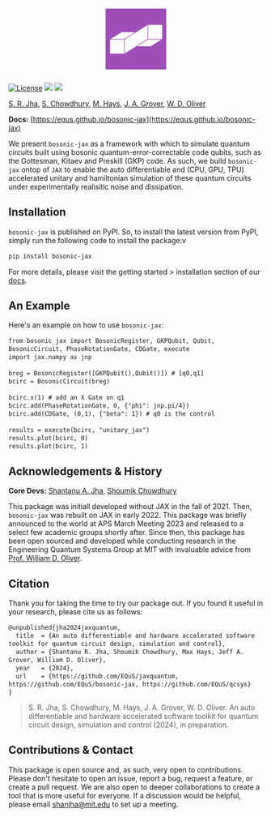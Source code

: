 <h1 align="center">
    <img src="./docs/assets/logo_sq.png" height="120" alt="bosonic-jax logo">
</h1>


[![License](https://img.shields.io/github/license/EQuS/bosonic-jax.svg?style=popout-square)](https://opensource.org/license/apache-2-0) [![](https://img.shields.io/github/release/EQuS/bosonic-jax.svg?style=popout-square)](https://github.com/EQuS/bosonic-jax/releases) [![](https://img.shields.io/pypi/dm/bosonic-jax.svg?style=popout-square)](https://pypi.org/project/bosonic-jax/)

[S. R. Jha](https://github.com/Phionx), [S. Chowdhury](https://github.com/shoumikdc), [M. Hays](https://scholar.google.com/citations?user=06z0MjwAAAAJ), [J. A. Grover](https://scholar.google.com/citations?user=igewch8AAAAJ), [W. D. Oliver](https://scholar.google.com/citations?user=4vNbnqcAAAAJ&hl=en)

**Docs:** [https://equs.github.io/bosonic-jax](https://equs.github.io/bosonic-jax)

We present `bosonic-jax` as a framework with which to simulate quantum circuits built using bosonic quantum-error-correctable code qubits, such as the Gottesman, Kitaev and Preskill (GKP) code. As such, we build `bosonic-jax` ontop of `JAX` to enable the auto differentiable and (CPU, GPU, TPU) accelerated unitary and hamiltonian simulation of these quantum circuits under experimentally realisitic noise and dissipation.


## Installation

`bosonic-jax` is published on PyPI. So, to install the latest version from PyPI, simply run the following code to install the package:v

```bash
pip install bosonic-jax
```

For more details, please visit the getting started > installation section of our [docs](https://equs.github.io/bosonic-jax/getting_started/installation.html).


## An Example

Here's an example on how to use `bosonic-jax`:

```
from bosonic_jax import BosonicRegister, GKPQubit, Qubit, BosonicCircuit, PhaseRotationGate, CDGate, execute
import jax.numpy as jnp

breg = BosonicRegister([GKPQubit(),Qubit()]) # [q0,q1]
bcirc = BosonicCircuit(breg)

bcirc.x(1) # add an X Gate on q1
bcirc.add(PhaseRotationGate, 0, {"phi": jnp.pi/4}) 
bcirc.add(CDGate, (0,1), {"beta": 1}) # q0 is the control

results = execute(bcirc, "unitary_jax")
results.plot(bcirc, 0)
results.plot(bcirc, 1)
```

## Acknowledgements & History

**Core Devs:** [Shantanu A. Jha](https://github.com/Phionx), [Shoumik Chowdhury](https://github.com/shoumikdc)


This package was initiall developed without JAX in the fall of 2021. Then, `bosonic-jax` was rebuilt on JAX in early 2022. This package was briefly announced to the world at APS March Meeting 2023 and released to a select few academic groups shortly after. Since then, this package has been open sourced and developed while conducting research in the Engineering Quantum Systems Group at MIT with invaluable advice from [Prof. William D. Oliver](https://equs.mit.edu/william-d-oliver/). 

## Citation

Thank you for taking the time to try our package out. If you found it useful in your research, please cite us as follows:

``` 
@unpublished{jha2024jaxquantum,
  title  = {An auto differentiable and hardware accelerated software toolkit for quantum circuit design, simulation and control},
  author = {Shantanu R. Jha, Shoumik Chowdhury, Max Hays, Jeff A. Grover, William D. Oliver},
  year   = {2024},
  url    = {https://github.com/EQuS/jaxquantum, https://github.com/EQuS/bosonic-jax, https://github.com/EQuS/qcsys}
}
```
> S. R. Jha, S. Chowdhury, M. Hays, J. A. Grover, W. D. Oliver. An auto differentiable and hardware accelerated software toolkit for quantum circuit design, simulation and control (2024), in preparation.


## Contributions & Contact

This package is open source and, as such, very open to contributions. Please don't hesitate to open an issue, report a bug, request a feature, or create a pull request. We are also open to deeper collaborations to create a tool that is more useful for everyone. If a discussion would be helpful, please email [shanjha@mit.edu](mailto:shanjha@mit.edu) to set up a meeting. 